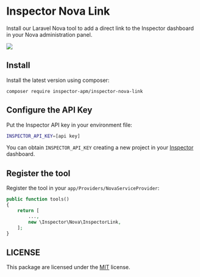 # Inspector Nova Link

Install our Laravel Nova tool to add a direct link to the Inspector dashboard in your Nova administration panel.

![](https://app.inspector.dev/images/docs/inspector-nova-link-screen.png)

## Install

Install the latest version using composer:

```sehll
composer require inspector-apm/inspector-nova-link
```

## Configure the API Key

Put the Inspector API key in your environment file:

```bash
INSPECTOR_API_KEY=[api key]
```

You can obtain `INSPECTOR_API_KEY` creating a new project in your [Inspector](https://www.inspector.dev) dashboard.

## Register the tool

Register the tool in your `app/Providers/NovaServiceProvider`:

```php
public function tools()
{
    return [
        ...,
        new \Inspector\Nova\InspectorLink,
    ];
}
```

## LICENSE

This package are licensed under the [MIT](LICENSE) license.
